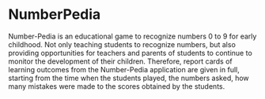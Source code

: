 # NumberPedia
Number-Pedia is an educational game to recognize numbers 0 to 9 for early childhood. Not only teaching students to recognize numbers, but also providing opportunities for teachers and parents of students to continue to monitor the development of their children. Therefore, report cards of learning outcomes from the Number-Pedia application are given in full, starting from the time when the students played, the numbers asked, how many mistakes were made to the scores obtained by the students.
